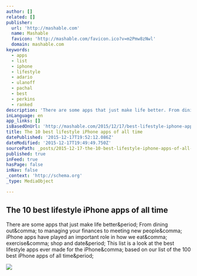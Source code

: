 ```yaml
---
author: []
related: []
publisher:
  url: 'http://mashable.com'
  name: Mashable
  favicon: 'http://mashable.com/favicon.ico?v=m2Pmw8zNwl'
  domain: mashable.com
keywords:
  - apps
  - list
  - iphone
  - lifestyle
  - adario
  - ulanoff
  - pachal
  - best
  - perkins
  - ranked
description: 'There are some apps that just make life better. From dining out, to managing your finances to meeting new people, iPhone apps have played an important role in how we eat, exercise, shop and date. This list is a look at the best lifestyle apps ever made for the iPhone, based on our list of the 100 best iPhone apps of all time.'
inLanguage: en
app_links: []
isBasedOnUrl: 'http://mashable.com/2015/12/17/best-lifestyle-iphone-apps/#uQx.JjNY48qI'
title: The 10 best lifestyle iPhone apps of all time
datePublished: '2015-12-17T19:52:12.086Z'
dateModified: '2015-12-17T19:49:49.750Z'
sourcePath: _posts/2015-12-17-the-10-best-lifestyle-iphone-apps-of-all-time.md
published: true
inFeed: true
hasPage: false
inNav: false
_context: 'http://schema.org'
_type: MediaObject

---
```

<article style=""><h1>The 10 best lifestyle iPhone apps of all time</h1><p>There are some apps that just make life better&amp;period; From dining out&amp;comma; to managing your finances to meeting new people&amp;comma; iPhone apps have played an important role in how we eat&amp;comma; exercise&amp;comma; shop and date&amp;period; This list is a look at the best lifestyle apps ever made for the iPhone&amp;comma; based on our list of the 100 best iPhone apps of all time&amp;period;</p><img src="http://rack.3.mshcdn.com/media/ZgkyMDE1LzEyLzE3L2Q5L044NUEwMDU1LjkyNmEyLmpwZwpwCXRodW1iCTEyMDB4NjI3IwplCWpwZw/d651e21e/662/N85A0055.jpg" /></article>